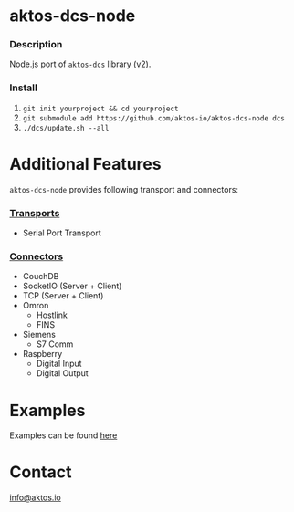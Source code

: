 # aktos-dcs-node

### Description 

Node.js port of [`aktos-dcs`](https://github.com/aktos-io/aktos-dcs) library (v2).

### Install 

1. `git init yourproject && cd yourproject`
2. `git submodule add https://github.com/aktos-io/aktos-dcs-node dcs`
3. `./dcs/update.sh --all`

# Additional Features 

`aktos-dcs-node` provides following transport and connectors:

### [Transports](./transports/README.md)

* Serial Port Transport 

### [Connectors](./connectors/README.md)

* CouchDB
* SocketIO (Server + Client)
* TCP (Server + Client)
* Omron
  * Hostlink 
  * FINS 
* Siemens 
  * S7 Comm
* Raspberry 
  * Digital Input 
  * Digital Output 
  
# Examples 

Examples can be found [here](https://github.com/aktos-io/dcs-nodejs-examples)

# Contact 

info@aktos.io
